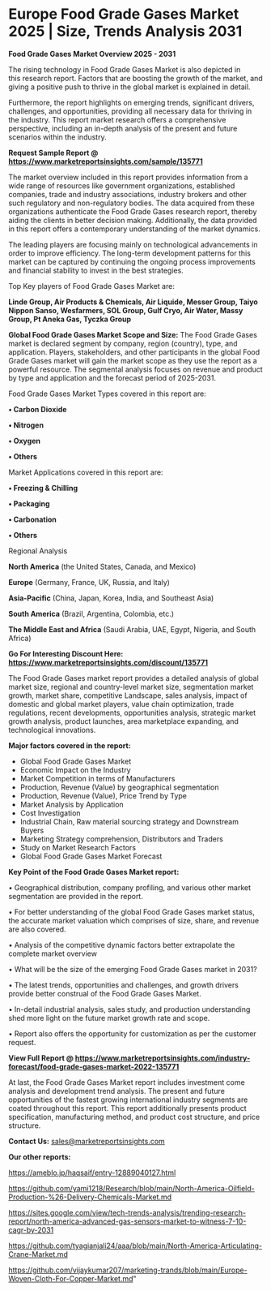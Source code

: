 # Europe Food Grade Gases Market 2025 | Size, Trends Analysis 2031

<Strong> Food Grade Gases Market Overview 2025 - 2031</strong>

The rising technology in Food Grade Gases Market is also depicted in this research report. Factors that are boosting the growth of the market, and giving a positive push to thrive in the global market is explained in detail.

Furthermore, the report highlights on emerging trends, significant drivers, challenges, and opportunities, providing all necessary data for thriving in the industry. This report market research offers a comprehensive perspective, including an in-depth analysis of the present and future scenarios within the industry.

<strong>Request Sample Report @ <a href=https://www.marketreportsinsights.com/sample/135771>https://www.marketreportsinsights.com/sample/135771</a></strong>

The market overview included in this report provides information from a wide range of resources like government organizations, established companies, trade and industry associations, industry brokers and other such regulatory and non-regulatory bodies. The data acquired from these organizations authenticate the Food Grade Gases research report, thereby aiding the clients in better decision making. Additionally, the data provided in this report offers a contemporary understanding of the market dynamics.

The leading players are focusing mainly on technological advancements in order to improve efficiency. The long-term development patterns for this market can be captured by continuing the ongoing process improvements and financial stability to invest in the best strategies.

Top Key players of Food Grade Gases Market are:

<strong>Linde Group, Air Products & Chemicals, Air Liquide, Messer Group, Taiyo Nippon Sanso, Wesfarmers, SOL Group, Gulf Cryo, Air Water, Massy Group, Pt Aneka Gas, Tyczka Group</strong>

<strong><b>Global Food Grade Gases Market Scope and Size:</b></strong>
The Food Grade Gases market is declared segment by company, region (country), type, and application. Players, stakeholders, and other participants in the global Food Grade Gases market will gain the market scope as they use the report as a powerful resource. The segmental analysis focuses on revenue and product by type and application and the forecast period of 2025-2031.

Food Grade Gases Market Types covered in this report are:

<strong>• Carbon Dioxide

• Nitrogen

• Oxygen

• Others</strong>

Market Applications covered in this report are:

<strong>• Freezing & Chilling

• Packaging

• Carbonation

• Others</strong> 

Regional Analysis

<strong>North America</strong> (the United States, Canada, and Mexico)

<strong>Europe</strong> (Germany, France, UK, Russia, and Italy)

<strong>Asia-Pacific</strong> (China, Japan, Korea, India, and Southeast Asia)

<strong>South America</strong> (Brazil, Argentina, Colombia, etc.)

<strong>The Middle East and Africa</strong> (Saudi Arabia, UAE, Egypt, Nigeria, and South Africa)

<strong>Go For Interesting Discount Here: <a href=https://www.marketreportsinsights.com/discount/135771>https://www.marketreportsinsights.com/discount/135771</a></strong>

The Food Grade Gases market report provides a detailed analysis of global market size, regional and country-level market size, segmentation market growth, market share, competitive Landscape, sales analysis, impact of domestic and global market players, value chain optimization, trade regulations, recent developments, opportunities analysis, strategic market growth analysis, product launches, area marketplace expanding, and technological innovations.

<strong><b>Major factors covered in the report:</b></strong>
<ul>
  <li>Global Food Grade Gases Market </li>
  <li>Economic Impact on the Industry</li>
  <li>Market Competition in terms of Manufacturers</li>
  <li>Production, Revenue (Value) by geographical segmentation</li>
  <li>Production, Revenue (Value), Price Trend by Type</li>
  <li>Market Analysis by Application</li>
  <li>Cost Investigation</li>
  <li>Industrial Chain, Raw material sourcing strategy and Downstream Buyers</li>
  <li>Marketing Strategy comprehension, Distributors and Traders</li>
  <li>Study on Market Research Factors</li>
  <li>Global Food Grade Gases Market Forecast</li>
</ul>

<strong><b>Key Point of the Food Grade Gases Market report:</b></strong>

• Geographical distribution, company profiling, and various other market segmentation are provided in the report.

• For better understanding of the global Food Grade Gases market status, the accurate market valuation which comprises of size, share, and revenue are also covered.

• Analysis of the competitive dynamic factors better extrapolate the complete market overview

• What will be the size of the emerging Food Grade Gases market in 2031?

• The latest trends, opportunities and challenges, and growth drivers provide better construal of the Food Grade Gases Market.

• In-detail industrial analysis, sales study, and production understanding shed more light on the future market growth rate and scope.

• Report also offers the opportunity for customization as per the customer request.

<strong><b>View Full Report @ <a href=https://www.marketreportsinsights.com/industry-forecast/food-grade-gases-market-2022-135771>https://www.marketreportsinsights.com/industry-forecast/food-grade-gases-market-2022-135771</a></b></strong>


At last, the Food Grade Gases Market report includes investment come analysis and development trend analysis. The present and future opportunities of the fastest growing international industry segments are coated throughout this report. This report additionally presents product specification, manufacturing method, and product cost structure, and price structure.

<strong>Contact Us:</strong>
sales@marketreportsinsights.com

<strong>Our other reports:</strong>

<a href=https://ameblo.jp/haqsaif/entry-12889040127.html>https://ameblo.jp/haqsaif/entry-12889040127.html</a>

<a href=https://github.com/yami1218/Research/blob/main/North-America-Oilfield-Production-%26-Delivery-Chemicals-Market.md>https://github.com/yami1218/Research/blob/main/North-America-Oilfield-Production-%26-Delivery-Chemicals-Market.md</a>

<a href=https://sites.google.com/view/tech-trends-analysis/trending-research-report/north-america-advanced-gas-sensors-market-to-witness-7-10-cagr-by-2031>https://sites.google.com/view/tech-trends-analysis/trending-research-report/north-america-advanced-gas-sensors-market-to-witness-7-10-cagr-by-2031</a>

<a href=https://github.com/tyagianjali24/aaa/blob/main/North-America-Articulating-Crane-Market.md>https://github.com/tyagianjali24/aaa/blob/main/North-America-Articulating-Crane-Market.md</a>

<a href=https://github.com/vijaykumar207/marketing-trands/blob/main/Europe-Woven-Cloth-For-Copper-Market.md>https://github.com/vijaykumar207/marketing-trands/blob/main/Europe-Woven-Cloth-For-Copper-Market.md</a>"
